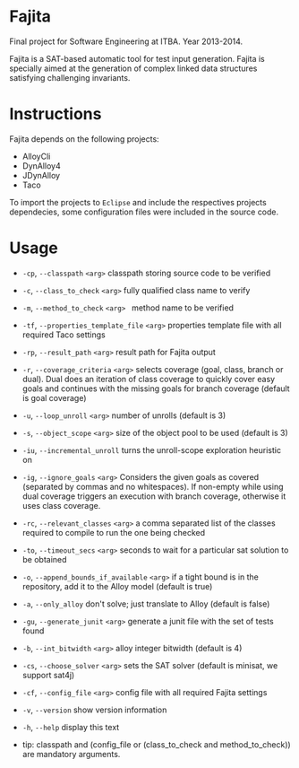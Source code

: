 Fajita
========

Final project for Software Engineering at ITBA. Year 2013-2014.

Fajita is a SAT-based automatic tool for test input generation. Fajita is specially aimed at the generation of complex linked data structures satisfying challenging invariants. 

Instructions
=============

Fajita depends on the following projects:

* AlloyCli
* DynAlloy4
* JDynAlloy
* Taco

To import the projects to `Eclipse` and include the respectives projects dependecies, some configuration files were included in the source code.

Usage
=======

* `-cp`, `--classpath` `<arg>`                    classpath storing source code to be verified
 
* `-c`, `--class_to_check` `<arg>`                fully qualified class name to verify
 
* `-m`, `--method_to_check` `<arg> `              method name to be verified
 
* `-tf`, `--properties_template_file` `<arg>`     properties template file with all required Taco settings
 
* `-rp`, `--result_path` `<arg>`                  result path for Fajita output
 
* `-r`, `--coverage_criteria` `<arg>`             selects coverage (goal, class, branch or dual). Dual does an iteration of class coverage to quickly cover easy goals
                                                  and continues with the missing goals for branch coverage (default is
                                                  goal coverage)

* `-u`, `--loop_unroll` `<arg>`                   number of unrolls (default is 3)
 
* `-s`, `--object_scope` `<arg>`                  size of the object pool to be used (default is 3)
 
* `-iu`, `--incremental_unroll`                   turns the unroll-scope exploration heuristic on
 
* `-ig`, `--ignore_goals` `<arg>`                 Considers the given goals as covered (separated by commas and no
                                                  whitespaces). If non-empty while using dual coverage triggers an
                                                  execution with branch coverage, otherwise it uses class coverage.

* `-rc`, `--relevant_classes` `<arg>`             a comma separated list of the classes required to compile to run
                                                  the one being checked

* `-to`, `--timeout_secs` `<arg>`                 seconds to wait for a particular sat solution to be obtained

* `-o`, `--append_bounds_if_available` `<arg>`    if a tight bound is in the repository, add it to the Alloy
                                                  model (default is true)

* `-a`, `--only_alloy`                            don't solve; just translate to Alloy (default is false)
 
* `-gu`, `--generate_junit` `<arg>`               generate a junit file with the set of tests found
 
* `-b`, `--int_bitwidth` `<arg>`                  alloy integer bitwidth (default is 4)
 
* `-cs`, `--choose_solver` `<arg>`                sets the SAT solver (default is minisat, we support sat4j)
 
* `-cf`, `--config_file` `<arg>`                  config file with all required Fajita settings
 
* `-v`, `--version`                               show version information
 
* `-h`, `--help`                                  display this text

* tip: classpath and (config_file or (class_to_check and method_to_check)) are mandatory arguments.
